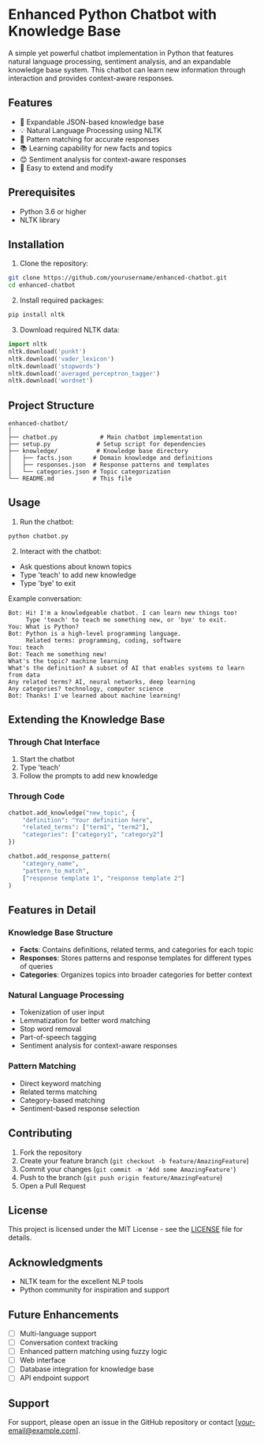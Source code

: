 # Enhanced Python Chatbot with Knowledge Base

A simple yet powerful chatbot implementation in Python that features natural language processing, sentiment analysis, and an expandable knowledge base system. This chatbot can learn new information through interaction and provides context-aware responses.

## Features

- 🧠 Expandable JSON-based knowledge base
- 💡 Natural Language Processing using NLTK
- 🎯 Pattern matching for accurate responses
- 📚 Learning capability for new facts and topics
- 😊 Sentiment analysis for context-aware responses
- 🔄 Easy to extend and modify

## Prerequisites

- Python 3.6 or higher
- NLTK library

## Installation

1. Clone the repository:
```bash
git clone https://github.com/yourusername/enhanced-chatbot.git
cd enhanced-chatbot
```

2. Install required packages:
```bash
pip install nltk
```

3. Download required NLTK data:
```python
import nltk
nltk.download('punkt')
nltk.download('vader_lexicon')
nltk.download('stopwords')
nltk.download('averaged_perceptron_tagger')
nltk.download('wordnet')
```

## Project Structure

```
enhanced-chatbot/
│
├── chatbot.py            # Main chatbot implementation
├── setup.py             # Setup script for dependencies
├── knowledge/           # Knowledge base directory
│   ├── facts.json      # Domain knowledge and definitions
│   ├── responses.json  # Response patterns and templates
│   └── categories.json # Topic categorization
└── README.md           # This file
```

## Usage

1. Run the chatbot:
```bash
python chatbot.py
```

2. Interact with the chatbot:
- Ask questions about known topics
- Type 'teach' to add new knowledge
- Type 'bye' to exit

Example conversation:
```
Bot: Hi! I'm a knowledgeable chatbot. I can learn new things too!
     Type 'teach' to teach me something new, or 'bye' to exit.
You: What is Python?
Bot: Python is a high-level programming language. 
     Related terms: programming, coding, software
You: teach
Bot: Teach me something new!
What's the topic? machine learning
What's the definition? A subset of AI that enables systems to learn from data
Any related terms? AI, neural networks, deep learning
Any categories? technology, computer science
Bot: Thanks! I've learned about machine learning!
```

## Extending the Knowledge Base

### Through Chat Interface

1. Start the chatbot
2. Type 'teach'
3. Follow the prompts to add new knowledge

### Through Code

```python
chatbot.add_knowledge("new_topic", {
    "definition": "Your definition here",
    "related_terms": ["term1", "term2"],
    "categories": ["category1", "category2"]
})

chatbot.add_response_pattern(
    "category_name",
    "pattern_to_match",
    ["response template 1", "response template 2"]
)
```

## Features in Detail

### Knowledge Base Structure

- **Facts**: Contains definitions, related terms, and categories for each topic
- **Responses**: Stores patterns and response templates for different types of queries
- **Categories**: Organizes topics into broader categories for better context

### Natural Language Processing

- Tokenization of user input
- Lemmatization for better word matching
- Stop word removal
- Part-of-speech tagging
- Sentiment analysis for context-aware responses

### Pattern Matching

- Direct keyword matching
- Related terms matching
- Category-based matching
- Sentiment-based response selection

## Contributing

1. Fork the repository
2. Create your feature branch (`git checkout -b feature/AmazingFeature`)
3. Commit your changes (`git commit -m 'Add some AmazingFeature'`)
4. Push to the branch (`git push origin feature/AmazingFeature`)
5. Open a Pull Request

## License

This project is licensed under the MIT License - see the [LICENSE](LICENSE) file for details.

## Acknowledgments

- NLTK team for the excellent NLP tools
- Python community for inspiration and support

## Future Enhancements

- [ ] Multi-language support
- [ ] Conversation context tracking
- [ ] Enhanced pattern matching using fuzzy logic
- [ ] Web interface
- [ ] Database integration for knowledge base
- [ ] API endpoint support

## Support

For support, please open an issue in the GitHub repository or contact [your-email@example.com].
